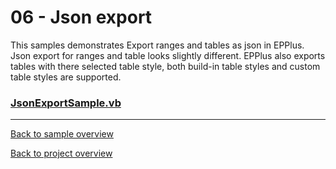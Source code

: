 ﻿# 06 - Json export
This samples demonstrates Export ranges and tables as json in EPPlus. 
Json export for ranges and table looks slightly different.
EPPlus also exports tables with there selected table style, both build-in table styles and custom table styles are supported.
### [JsonExportSample.vb](JsonExportSample.vb)
---
[Back to sample overview](..%2FReadme.md)

[Back to project overview](..%2F..%2FReadme.md)